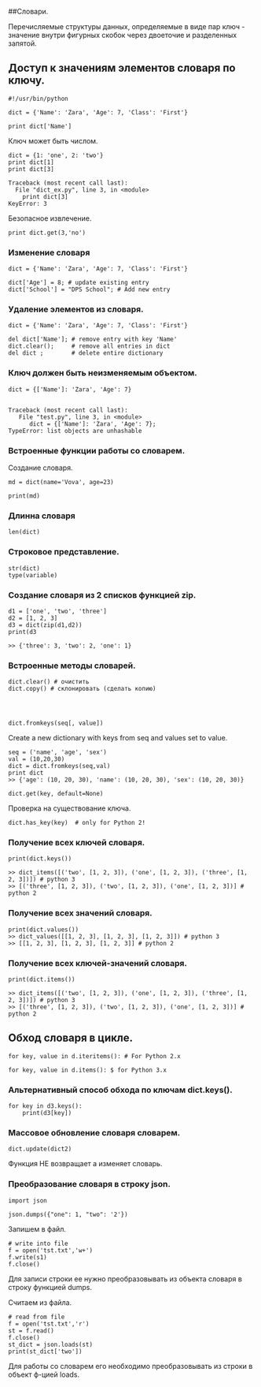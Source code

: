 ##Словари.

Перечисляемые структуры данных, определяемые в виде пар ключ - значение внутри фигурных скобок 
через двоеточие и разделенных запятой.

## Доступ к значениям элементов словаря по ключу.

    #!/usr/bin/python

    dict = {'Name': 'Zara', 'Age': 7, 'Class': 'First'}

    print dict['Name']


Ключ может быть числом.

    dict = {1: 'one', 2: 'two'}
    print dict[1]
    print dict[3]

    Traceback (most recent call last):
      File "dict_ex.py", line 3, in <module>
        print dict[3]
    KeyError: 3

Безопасное извлечение.

    print dict.get(3,'no')

### Изменение словаря

    
    dict = {'Name': 'Zara', 'Age': 7, 'Class': 'First'}

    dict['Age'] = 8; # update existing entry
    dict['School'] = "DPS School"; # Add new entry


### Удаление элементов из словаря.

    dict = {'Name': 'Zara', 'Age': 7, 'Class': 'First'}

    del dict['Name']; # remove entry with key 'Name'
    dict.clear();     # remove all entries in dict
    del dict ;        # delete entire dictionary

### Ключ должен быть неизменяемым объектом.


    dict = {['Name']: 'Zara', 'Age': 7}


    Traceback (most recent call last):
       File "test.py", line 3, in <module>
          dict = {['Name']: 'Zara', 'Age': 7};
    TypeError: list objects are unhashable




### Встроенные функции работы со словарем.


Создание словаря.

        
    md = dict(name='Vova', age=23)

    print(md)


### Длинна словаря

    len(dict)

### Строковое представление.

    str(dict)
    type(variable)


	
### Создание словаря из 2 списков функцией zip.

    d1 = ['one', 'two', 'three']
    d2 = [1, 2, 3]
    d3 = dict(zip(d1,d2))
    print(d3 

    >> {'three': 3, 'two': 2, 'one': 1}

### Встроенные методы словарей.

    dict.clear() # очистить
    dict.copy() # склонировать (сделать копию)


    

    dict.fromkeys(seq[, value])

Create a new dictionary with keys from seq and values set to value.

    seq = ('name', 'age', 'sex')
    val = (10,20,30)
    dict = dict.fromkeys(seq,val)
    print dict
    >> {'age': (10, 20, 30), 'name': (10, 20, 30), 'sex': (10, 20, 30)}

    dict.get(key, default=None)


Проверка на существование ключа.
	
    dict.has_key(key)  # only for Python 2!



### Получение всех ключей словаря.
	
    print(dict.keys())
    
    >> dict_items([('two', [1, 2, 3]), ('one', [1, 2, 3]), ('three', [1, 2, 3])]) # python 3
    >> [('three', [1, 2, 3]), ('two', [1, 2, 3]), ('one', [1, 2, 3])] # python 2

### Получение всех значений словаря.

    print(dict.values())
    >> dict_values([[1, 2, 3], [1, 2, 3], [1, 2, 3]]) # python 3
    >> [[1, 2, 3], [1, 2, 3], [1, 2, 3]] # python 2


### Получение всех ключей-значений словаря.
	
    print(dict.items())
    
    >> dict_items([('two', [1, 2, 3]), ('one', [1, 2, 3]), ('three', [1, 2, 3])]) # python 3
    >> [('three', [1, 2, 3]), ('two', [1, 2, 3]), ('one', [1, 2, 3])] # python 2
    

## Обход словаря в цикле.


    for key, value in d.iteritems(): # For Python 2.x

    for key, value in d.items(): $ for Python 3.x
    
    
### Альтернативный способ обхода по ключам **dict.keys()**.

    for key in d3.keys():
        print(d3[key])
        

### Массовое обновление словаря словарем.


    dict.update(dict2)

Функция НЕ возвращает а изменяет словарь.

### Преобразование словаря в строку json.


    import json
    
    json.dumps({"one": 1, "two": '2'})
    
Запишем в файл.
    
    # write into file
    f = open('tst.txt','w+')
    f.write(s1)
    f.close()
    
Для записи строки ее нужно преобразовывать из объекта словаря в строку функцией dumps.
    
Считаем из файла.

    # read from file
    f = open('tst.txt','r')
    st = f.read()
    f.close()
    st_dict = json.loads(st)
    print(st_dict['two'])    
        
Для работы со словарем его необходимо преобразовывать из строки в объект ф-цией loads.        
 
        
        
    
    

